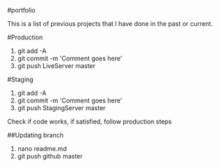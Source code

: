 #portfolio

This is a list of previous projects that I have done in the past or current. 

#Production

1. git add -A
2. git commit -m 'Comment goes here'
3. git push LiveServer master

#Staging

1. git add -A
2. git commit -m 'Comment goes here'
3. git push StagingServer master

Check if code works, if satisfied, follow production steps

##Updating branch

1. nano readme.md
2. git push github master
